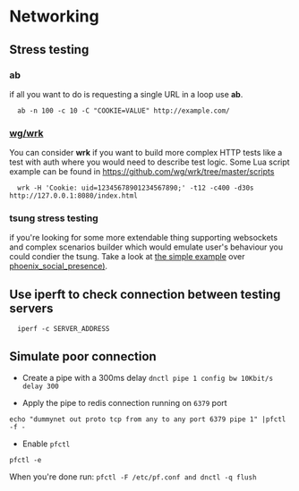 # Networking

## Stress testing

### ab

if all you want to do is requesting a single URL in a loop use **ab**.

```
  ab -n 100 -c 10 -C "COOKIE=VALUE" http://example.com/
```

### [wg/wrk](https://github.com/wg/wrk)

You can consider **wrk** if you want to build more complex HTTP tests like
a test with auth where you would need to describe test logic. Some Lua
script example can be found in https://github.com/wg/wrk/tree/master/scripts

```
  wrk -H 'Cookie: uid=12345678901234567890;' -t12 -c400 -d30s http://127.0.0.1:8080/index.html
```
### tsung stress testing

if you're looking for some more extendable thing supporting websockets
and complex scenarios builder which would emulate user's behaviour you
could condier the tsung. Take a look at [the simple example](examples/tsung_websocket.xml)
over [phoenix_social_presence)](https://github.com/alvinlindstam/phoenix_social_presence).

## Use iperft to check connection between testing servers

```
  iperf -c SERVER_ADDRESS
```

## Simulate poor connection

* Create a pipe with a 300ms delay
`dnctl pipe 1 config bw 10Kbit/s delay 300`

* Apply the pipe to redis connection running on `6379` port
```
echo "dummynet out proto tcp from any to any port 6379 pipe 1" |pfctl -f -
```

* Enable `pfctl`
```
pfctl -e
```
When you're done run: `pfctl -F /etc/pf.conf and dnctl -q flush`

